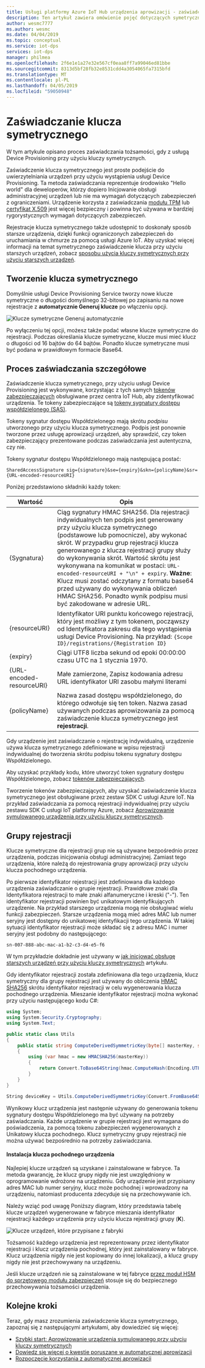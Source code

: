```yaml
---
title: Usługi platformy Azure IoT Hub urządzenia aprowizacji - zaświadczenie klucza symetrycznego
description: Ten artykuł zawiera omówienie pojęć dotyczących symetrycznego zaświadczenie klucza przy użyciu IoT Device Provisioning.
author: wesmc7777
ms.author: wesmc
ms.date: 04/04/2019
ms.topic: conceptual
ms.service: iot-dps
services: iot-dps
manager: philmea
ms.openlocfilehash: 2f6e1e1a27e32e567cf0eaa8ff7a99046ed81bbe
ms.sourcegitcommit: 8313d5bf28fb32e8531cdd4a3054065fa7315bfd
ms.translationtype: MT
ms.contentlocale: pl-PL
ms.lasthandoff: 04/05/2019
ms.locfileid: "59050948"
---
```

# <a name="symmetric-key-attestation"></a>Zaświadczanie klucza symetrycznego

W tym artykule opisano proces zaświadczania tożsamości, gdy z usługą Device Provisioning przy użyciu kluczy symetrycznych. 

Zaświadczenie klucza symetrycznego jest proste podejście do uwierzytelniania urządzeń przy użyciu wystąpienia usługi Device Provisioning. Ta metoda zaświadczania reprezentuje środowisko "Hello world" dla deweloperów, którzy dopiero Inicjowanie obsługi administracyjnej urządzeń lub nie ma wymagań dotyczących zabezpieczeń z ograniczeniami. Urządzenie korzysta z zaświadczania [modułu TPM](concepts-tpm-attestation.md) lub [certyfikat X.509](concepts-security.md#x509-certificates) jest więcej bezpieczny i powinna być używana w bardziej rygorystycznych wymagań dotyczących zabezpieczeń.

Rejestracje klucza symetrycznego także udostępnić to doskonały sposób starsze urządzenia, dzięki funkcji ograniczonych zabezpieczeń do uruchamiania w chmurze za pomocą usługi Azure IoT. Aby uzyskać więcej informacji na temat symetrycznego zaświadczenie klucza przy użyciu starszych urządzeń, zobacz [sposobu użycia kluczy symetrycznych przy użyciu starszych urządzeń](how-to-legacy-device-symm-key.md).


## <a name="symmetric-key-creation"></a>Tworzenie klucza symetrycznego

Domyślnie usługi Device Provisioning Service tworzy nowe klucze symetryczne o długości domyślnego 32-bitowej po zapisaniu na nowe rejestracje z **automatycznie Generuj klucze** po włączeniu opcji.

![Klucze symetryczne Generuj automatycznie](./media/concepts-symmetric-key-attestation/auto-generate-keys.png)

Po wyłączeniu tej opcji, możesz także podać własne klucze symetryczne do rejestracji. Podczas określania klucze symetryczne, klucze musi mieć klucz o długości od 16 bajtów do 64 bajtów. Ponadto klucze symetryczne musi być podana w prawidłowym formacie Base64.



## <a name="detailed-attestation-process"></a>Proces zaświadczania szczegółowe

Zaświadczenie klucza symetrycznego, przy użyciu usługi Device Provisioning jest wykonywane, korzystając z tych samych [tokenów zabezpieczających](../iot-hub/iot-hub-devguide-security.md#security-token-structure) obsługiwane przez centra IoT Hub, aby zidentyfikować urządzenia. Te tokeny zabezpieczające są [tokeny sygnatury dostępu współdzielonego (SAS)](../service-bus-messaging/service-bus-sas.md). 

Tokeny sygnatur dostępu Współdzielonego mają skrótu *podpisu* utworzonego przy użyciu klucza symetrycznego. Podpis jest ponownie tworzone przez usługę aprowizacji urządzeń, aby sprawdzić, czy token zabezpieczający prezentowane podczas zaświadczania jest autentyczna, czy nie.

Tokeny sygnatur dostępu Współdzielonego mają następującą postać:

`SharedAccessSignature sig={signature}&se={expiry}&skn={policyName}&sr={URL-encoded-resourceURI}`

Poniżej przedstawiono składniki każdy token:

| Wartość | Opis |
| --- | --- |
| {Sygnatura} |Ciąg sygnatury HMAC SHA256. Dla rejestracji indywidualnych ten podpis jest generowany przy użyciu klucza symetrycznego (podstawowe lub pomocnicze), aby wykonać skrót. W przypadku grup rejestracji klucza generowanego z klucza rejestracji grupy służy do wykonywania skrót. Wartość skrótu jest wykonywana na komunikat w postaci: `URL-encoded-resourceURI + "\n" + expiry`. **Ważne**: Klucz musi zostać odczytany z formatu base64 przed używany do wykonywania obliczeń HMAC SHA256. Ponadto wynik podpisu musi być zakodowane w adresie URL. |
| {resourceURI} |Identyfikator URI punktu końcowego rejestracji, który jest możliwy z tym tokenem, począwszy od Identyfikatora zakresu dla tego wystąpienia usługi Device Provisioning. Na przykład: `{Scope ID}/registrations/{Registration ID}` |
| {expiry} |Ciągi UTF8 liczba sekund od epoki 00:00:00 czasu UTC na 1 stycznia 1970. |
| {URL-encoded-resourceURI} |Małe zamierzone, Zapisz kodowania adresu URL identyfikator URI zasobu małymi literami |
| {policyName} |Nazwa zasad dostępu współdzielonego, do którego odwołuje się ten token. Nazwa zasad używanych podczas aprowizowania za pomocą zaświadczenie klucza symetrycznego jest **rejestracji**. |

Gdy urządzenie jest zaświadczanie o rejestrację indywidualną, urządzenie używa klucza symetrycznego zdefiniowane w wpisu rejestracji indywidualnej do tworzenia skrótu podpisu tokenu sygnatury dostępu Współdzielonego.

Aby uzyskać przykłady kodu, które utworzyć token sygnatury dostępu Współdzielonego, zobacz [tokenów zabezpieczających](../iot-hub/iot-hub-devguide-security.md#security-token-structure).

Tworzenie tokenów zabezpieczających, aby uzyskać zaświadczenie klucza symetrycznego jest obsługiwane przez zestaw SDK C usługi Azure IoT. Na przykład zaświadczania za pomocą rejestracji indywidualnej przy użyciu zestawu SDK C usługi IoT platformy Azure, zobacz [Aprowizowanie symulowanego urządzenia przy użyciu kluczy symetrycznych](quick-create-simulated-device-symm-key.md).


## <a name="group-enrollments"></a>Grupy rejestracji

Klucze symetryczne dla rejestracji grup nie są używane bezpośrednio przez urządzenia, podczas inicjowania obsługi administracyjnej. Zamiast tego urządzenia, które należą do rejestrowania grupy aprowizacji przy użyciu klucza pochodnego urządzenia. 

Po pierwsze identyfikator rejestracji jest zdefiniowana dla każdego urządzenia zaświadczanie o grupie rejestracji. Prawidłowe znaki dla Identyfikatora rejestracji to małe znaki alfanumeryczne i kreski ("-"). Ten identyfikator rejestracji powinien być unikatowym identyfikujących urządzenie. Na przykład starszego urządzenia mogą nie obsługiwać wielu funkcji zabezpieczeń. Starsze urządzenia mogą mieć adres MAC lub numer seryjny jest dostępny do unikatowej identyfikacji tego urządzenia. W takiej sytuacji identyfikator rejestracji może składać się z adresu MAC i numer seryjny jest podobny do następującego:

```
sn-007-888-abc-mac-a1-b2-c3-d4-e5-f6
```

W tym przykładzie dokładnie jest używany w [jak inicjować obsługę starszych urządzeń przy użyciu kluczy symetrycznych](how-to-legacy-device-symm-key.md) artykułu.

Gdy identyfikator rejestracji została zdefiniowana dla tego urządzenia, klucz symetryczny dla grupy rejestracji jest używany do obliczenia [HMAC SHA256](https://wikipedia.org/wiki/HMAC) skrótu identyfikator rejestracji w celu wygenerowania klucza pochodnego urządzenia. Mieszanie identyfikator rejestracji można wykonać przy użyciu następującego kodu C#:

```C#
using System; 
using System.Security.Cryptography; 
using System.Text;  

public static class Utils 
{ 
    public static string ComputeDerivedSymmetricKey(byte[] masterKey, string registrationId) 
    { 
        using (var hmac = new HMACSHA256(masterKey)) 
        { 
            return Convert.ToBase64String(hmac.ComputeHash(Encoding.UTF8.GetBytes(registrationId))); 
        } 
    } 
} 
```

```C#
String deviceKey = Utils.ComputeDerivedSymmetricKey(Convert.FromBase64String(masterKey), registrationId);
```

Wynikowy klucz urządzenia jest następnie używany do generowania tokenu sygnatury dostępu Współdzielonego ma być używany na potrzeby zaświadczania. Każde urządzenie w grupie rejestracji jest wymagana do poświadczenia, za pomocą tokenu zabezpieczeń wygenerowanych z Unikatowy klucza pochodnego. Klucz symetryczny grupy rejestracji nie można używać bezpośrednio na potrzeby zaświadczania.

#### <a name="installation-of-the-derived-device-key"></a>Instalacja klucza pochodnego urządzenia

Najlepiej klucze urządzeń są uzyskane i zainstalowane w fabryce. Ta metoda gwarancję, że klucz grupy nigdy nie jest uwzględniony w oprogramowanie wdrożone na urządzeniu. Gdy urządzenie jest przypisany adres MAC lub numer seryjny, klucz może pochodnej i wprowadzony na urządzeniu, natomiast producenta zdecyduje się na przechowywanie ich.

Należy wziąć pod uwagę Poniższy diagram, który przedstawia tabelę klucze urządzeń wygenerowane w fabryce mieszania identyfikator rejestracji każdego urządzenia przy użyciu klucza rejestracji grupy (**K**). 

![Klucze urządzeń, które przypisane z fabryki](./media/concepts-symmetric-key-attestation/key-diversification.png)

Tożsamość każdego urządzenia jest reprezentowany przez identyfikator rejestracji i klucz urządzenia pochodnej, który jest zainstalowany w fabryce. Klucz urządzenia nigdy nie jest kopiowany do innej lokalizacji, a klucz grupy nigdy nie jest przechowywany na urządzeniu.

Jeśli klucze urządzeń nie są zainstalowane w tej fabryce [przez moduł HSM do sprzętowego modułu zabezpieczeń](concepts-security.md#hardware-security-module) stosuje się do bezpiecznego przechowywania tożsamości urządzenia.

## <a name="next-steps"></a>Kolejne kroki

Teraz, gdy masz zrozumienia zaświadczenie klucza symetrycznego, zapoznaj się z następującymi artykułami, aby dowiedzieć się więcej:

* [Szybki start: Aprowizowanie urządzenia symulowanego przy użyciu kluczy symetrycznych](quick-create-simulated-device-symm-key.md)
* [Dowiedz się więcej o kwestie poruszane w automatycznej aprowizacji](./concepts-auto-provisioning.md)
* [Rozpoczęcie korzystania z automatycznej aprowizacji](./quick-setup-auto-provision.md) 
